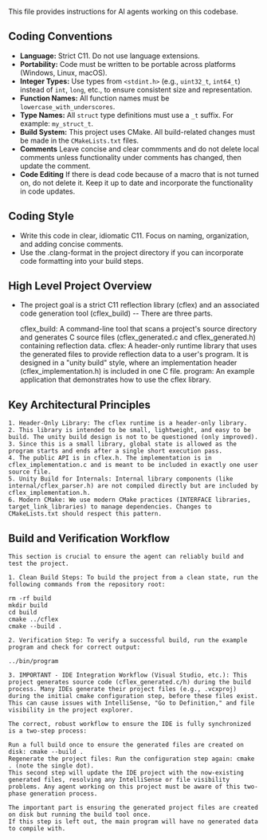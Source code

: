 This file provides instructions for AI agents working on this codebase.

## Coding Conventions

- **Language:** Strict C11. Do not use language extensions.
- **Portability:** Code must be written to be portable across platforms (Windows, Linux, macOS).
- **Integer Types:** Use types from `<stdint.h>` (e.g., `uint32_t`, `int64_t`) instead of `int`, `long`, etc., to ensure consistent size and representation.
- **Function Names:** All function names must be `lowercase_with_underscores`.
- **Type Names:** All `struct` type definitions must use a `_t` suffix. For example: `my_struct_t`.
- **Build System:** This project uses CMake. All build-related changes must be made in the `CMakeLists.txt` files.
- **Comments** Leave concise and clear commments and do not delete local comments unless functionality under comments has changed, then update the comment.
- **Code Editing** If there is dead code because of a macro that is not turned on, do not delete it. Keep it up to date and incorporate the functionality in code updates.

## Coding Style 

- Write this code in clear, idiomatic C11. Focus on naming, organization, and adding concise comments. 
- Use the .clang-format in the project directory if you can incorporate code formatting into your build steps.

## High Level Project Overview

- The project goal is a strict C11 reflection library (cflex) and an associated code generation tool (cflex_build) -- There are three parts.
	
	cflex_build: A command-line tool that scans a project's source directory and generates C source files (cflex_generated.c and cflex_generated.h) containing reflection data.
	cflex: A header-only runtime library that uses the generated files to provide reflection data to a user's program. It is designed in a "unity build" style, where an implementation header (cflex_implementation.h) is included in one C file.
	program: An example application that demonstrates how to use the cflex library.
	
## Key Architectural Principles

	1. Header-Only Library: The cflex runtime is a header-only library. 
	2. This library is intended to be small, lightweight, and easy to be build. The unity build design is not to be questioned (only improved).
	3. Since this is a small library, global state is allowed as the program starts and ends after a single short execution pass.
	4. The public API is in cflex.h. The implementation is in cflex_implementation.c and is meant to be included in exactly one user source file.
	5. Unity Build for Internals: Internal library components (like internal/cflex_parser.h) are not compiled directly but are included by cflex_implementation.h.
	6. Modern CMake: We use modern CMake practices (INTERFACE libraries, target_link_libraries) to manage dependencies. Changes to CMakeLists.txt should respect this pattern.	
	
## Build and Verification Workflow

	This section is crucial to ensure the agent can reliably build and test the project.

	1. Clean Build Steps: To build the project from a clean state, run the following commands from the repository root:

	rm -rf build
	mkdir build
	cd build
	cmake ../cflex
	cmake --build .
	
	2. Verification Step: To verify a successful build, run the example program and check for correct output:

	../bin/program
	
	3. IMPORTANT - IDE Integration Workflow (Visual Studio, etc.): This project generates source code (cflex_generated.c/h) during the build process. Many IDEs generate their project files (e.g., .vcxproj) during the initial cmake configuration step, before these files exist. This can cause issues with IntelliSense, "Go to Definition," and file visibility in the project explorer.
	
	The correct, robust workflow to ensure the IDE is fully synchronized is a two-step process:
 
	Run a full build once to ensure the generated files are created on disk: cmake --build .
	Regenerate the project files: Run the configuration step again: cmake . (note the single dot).
	This second step will update the IDE project with the now-existing generated files, resolving any IntelliSense or file visibility problems. Any agent working on this project must be aware of this two-phase generation process.
	
	The important part is ensuring the generated project files are created on disk but running the build tool once.
	If this step is left out, the main program will have no generated data to compile with.
	

	